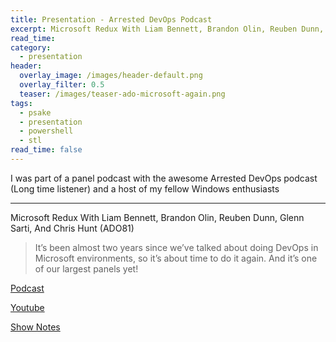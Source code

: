 ```yaml
---
title: Presentation - Arrested DevOps Podcast
excerpt: Microsoft Redux With Liam Bennett, Brandon Olin, Reuben Dunn, Glenn Sarti, And Chris Hunt (ADO81)
read_time:
category:
  - presentation
header:
  overlay_image: /images/header-default.png
  overlay_filter: 0.5
  teaser: /images/teaser-ado-microsoft-again.png
tags:
  - psake
  - presentation
  - powershell
  - stl
read_time: false
---
```


I was part of a panel podcast with the awesome Arrested DevOps podcast (Long time listener) and a host of my fellow Windows enthusiasts

---

Microsoft Redux With Liam Bennett, Brandon Olin, Reuben Dunn, Glenn Sarti, And Chris Hunt (ADO81)

> It’s been almost two years since we’ve talked about doing DevOps in Microsoft environments, so it’s about time to do it again. And it’s one of our largest panels yet!

[Podcast](https://www.arresteddevops.com/microsoft-again/)

[Youtube](https://www.youtube.com/watch?v=rsnxc1l3Fz8)

[Show Notes](https://www.arresteddevops.com/microsoft-again/)
